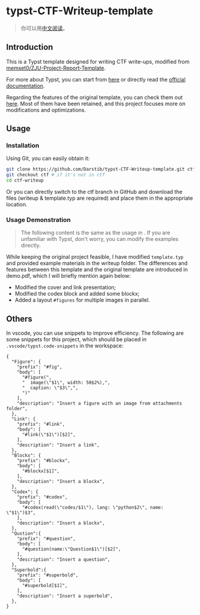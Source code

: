# typst-CTF-Writeup-template

> 你可以用[中文阅读](README.md)。

## Introduction

This is a Typst template designed for writing CTF write-ups, modified from [memset0/ZJU-Project-Report-Template](https://github.com/memset0/ZJU-Project-Report-Template).

For more about Typst, you can start from [here](https://darstib.github.io/blog/2024/05/18/typst-begin/) or directly read the [official documentation](https://typst.app/docs).

Regarding the features of the original template, you can check them out [here](https://github.com/memset0/ZJU-Project-Report-Template?tab=readme-ov-file#zju-project-report-template-). Most of them have been retained, and this project focuses more on modifications and optimizations.

## Usage

### Installation

Using Git, you can easily obtain it:

```bash
git clone https://github.com/Darstib/typst-CTF-Writeup-template.git ctf-writeup
git checkout ctf # if it's not in ctf
cd ctf-writeup
```

Or you can directly switch to the ctf branch in GitHub and download the files (writeup & template.typ are required) and place them in the appropriate location.

### Usage Demonstration

> The following content is the same as the usage in . If you are unfamiliar with Typst, don't worry, you can modify the examples directly.

While keeping the original project feasible, I have modified `template.typ` and provided example materials in the writeup folder. The differences and features between this template and the original template are introduced in demo.pdf, which I will briefly mention again below:

- Modified the cover and link presentation;
- Modified the codex block and added some blockx;
- Added a layout `#figures` for multiple images in parallel.

## Others

In vscode, you can use snippets to improve efficiency. The following are some snippets for this project, which should be placed in `.vscode/typst.code-snippets` in the workspace:

```snippet title=".vscode/typst.code-snippets"
{
  "Figure": {
    "prefix": "#fig",
    "body": [
      "#figure(",
      "  image(\"$1\", width: 50$2%),",
      "  caption: \"$3\",",
      ")"
    ],
    "description": "Insert a figure with an image from attachments folder",
  },
  "Link": {
    "prefix": "#link",
    "body": [
      "#link(\"$1\")[$2]",
    ],
    "description": "Insert a link",
  },
  "Blockx": {
    "prefix": "#blockx",
    "body": [
      "#blockx[$1]",
    ],
    "description": "Insert a blockx",
  },
  "Codex": {
    "prefix": "#codex",
    "body": [
      "#codex(read(\"codes/$1\"), lang: \"python$2\", name: \"$1\")$3",
    ],
    "description": "Insert a blockx",
  },
  "Qustion":{
    "prefix": "#question",
    "body": [
      "#question(name:\"Question$1\")[$2]",
    ],
    "description": "Insert a question",
  },
  "Superbold":{
    "prefix": "#superbold",
    "body": [
      "#superbold[$1]",
    ],
    "description": "Insert a superbold",
  },
}
```